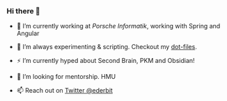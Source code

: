 ### Hi there 👋

- 🔭 I’m currently working at *Porsche Informatik*, working with Spring and Angular

- 🌱 I’m always experimenting & scripting. Checkout my [dot-files](https://gitlab.com/FabianUntermoser/dot-files).

- ⚡ I’m currently hyped about Second Brain, PKM and Obsidian!

- 👯 I’m looking for mentorship. HMU

- 📫 Reach out on [Twitter @ederbit](https://twitter.com/ederbit)

<!--
**FabianUntermoser/FabianUntermoser** is a ✨ _special_ ✨ repository because its `README.md` (this file) appears on your GitHub profile.

Here are some ideas to get you started:

- 🔭 I’m currently working on ...
- 🌱 I’m currently learning ...
- 👯 I’m looking to collaborate on ...
- 🤔 I’m looking for help with ...
- 💬 Ask me about ...
- 📫 How to reach me: ...
- 😄 Pronouns: ...
- ⚡ Fun fact: ...
-->
